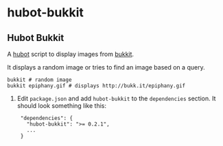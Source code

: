 # hubot-bukkit

## Hubot Bukkit

A [hubot](https://github.com/github/hubot) script to display images from
[bukkit](http://bukk.it).

It displays a random image or tries to find an image based on a query.

    bukkit # random image
    bukkit epiphany.gif # displays http://bukk.it/epiphany.gif

1. Edit `package.json` and add `hubot-bukkit` to the `dependencies` section. It should look something like this:

        "dependencies": {
          "hubot-bukkit": ">= 0.2.1",
          ...
        }

